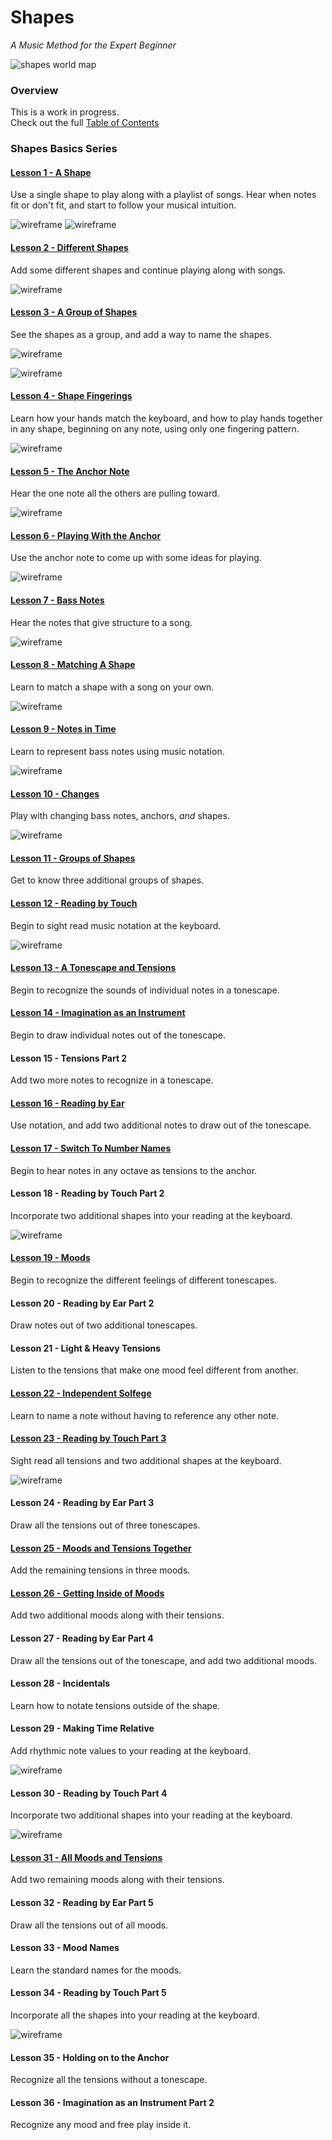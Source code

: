 # Shapes

_A Music Method for the Expert Beginner_

![shapes world map](map/map.png)



### Overview

This is a work in progress.  
Check out the full [Table of Contents](contents.md)  



### Shapes Basics Series

#### [Lesson 1 - A Shape](https://shapesmusic.github.io/shapes-method/lessons/01-a-shape.html)

Use a single shape to play along with a playlist of songs. Hear when notes fit or don't fit, and start to follow your musical intuition.

![wireframe](wireframes/1.1.png)
![wireframe](wireframes/1.2.png)



#### [Lesson 2 - Different Shapes](https://shapesmusic.github.io/shapes-method/lessons/02-different-shapes.html)

Add some different shapes and continue playing along with songs.

![wireframe](wireframes/2.1.png)



#### [Lesson 3 - A Group of Shapes](https://shapesmusic.github.io/shapes-method/lessons/03-a-group.html)

See the shapes as a group, and add a way to name the shapes.

![wireframe](wireframes/3.1.png)

![wireframe](wireframes/3.2.png)



#### [Lesson 4 - Shape Fingerings](lessons/04-shape-fingerings.md)

Learn how your hands match the keyboard, and how to play hands together in any shape, beginning on any note, using only one fingering pattern.

![wireframe](wireframes/4.1.png)



#### [Lesson 5 - The Anchor Note](lessons/05-the-anchor-note.md)

Hear the one note all the others are pulling toward.

![wireframe](wireframes/5.1.png)



#### [Lesson 6 - Playing With the Anchor](lessons/06-playing-with-the-anchor.md)

Use the anchor note to come up with some ideas for playing.

![wireframe](wireframes/6.1.png)



#### [Lesson 7 - Bass Notes](lessons/07-bass-notes.md)

Hear the notes that give structure to a song.

![wireframe](wireframes/7.1.png)



#### [Lesson 8 - Matching A Shape](lessons/08-matching-a-shape.md)

Learn to match a shape with a song on your own.

![wireframe](wireframes/8.1.png)



#### [Lesson 9 - Notes in Time](lessons/09-notes-in-time.md)

Learn to represent bass notes using music notation.

![wireframe](wireframes/9.1.png)



#### [Lesson 10 - Changes](lessons/10-changes.md)

Play with changing bass notes, anchors, *and* shapes.

![wireframe](wireframes/10.1.png)



#### [Lesson 11 - Groups of Shapes](lessons/11-groups-of-shapes.md)

Get to know three additional groups of shapes.



#### [Lesson 12 - Reading by Touch](lessons/12-reading-by-touch.md)

Begin to sight read music notation at the keyboard.

![wireframe](wireframes/12.1.png)



#### [Lesson 13 - A Tonescape and Tensions](lessons/13-a-tonescape-and-tensions.md)

Begin to recognize the sounds of individual notes in a tonescape.



#### [Lesson 14 - Imagination as an Instrument](lessons/14-imagination-as-an-instrument.md)

Begin to draw individual notes out of the tonescape.



#### Lesson 15 - Tensions Part 2

Add two more notes to recognize in a tonescape.



#### [Lesson 16 - Reading by Ear](lessons/16-reading-by-ear.md)

Use notation, and add two additional notes to draw out of the tonescape.



#### [Lesson 17 - Switch To Number Names](/lessons/17-switch-to-number-names.md)

Begin to hear notes in any octave as tensions to the anchor.



#### Lesson 18 - Reading by Touch Part 2

Incorporate two additional shapes into your reading at the keyboard.

![wireframe](wireframes/18.1.png)



#### [Lesson 19 - Moods](lessons/19-moods.md)

Begin to recognize the different feelings of different tonescapes.



#### Lesson 20 - Reading by Ear Part 2

Draw notes out of two additional tonescapes.



#### Lesson 21 - Light & Heavy Tensions

Listen to the tensions that make one mood feel different from another.



#### [Lesson 22 - Independent Solfege](lessons/22-independent-solfege.md)

Learn to name a note without having to reference any other note.



#### [Lesson 23 - Reading by Touch Part 3](lessons/23-reading-by-touch-3.md)

Sight read all tensions and two additional shapes at the keyboard.

![wireframe](wireframes/23.1.png)



#### Lesson 24 - Reading by Ear Part 3

Draw all the tensions out of three tonescapes.



#### [Lesson 25 - Moods and Tensions Together](lessons/25-moods-and-tensions-together.md)

Add the remaining tensions in three moods.



#### [Lesson 26 - Getting Inside of Moods](lessons/26-getting-inside-of-moods.md)

Add two additional moods along with their tensions.



#### Lesson 27 - Reading by Ear Part 4

Draw all the tensions out of the tonescape, and add two additional moods.



#### Lesson 28 - Incidentals

Learn how to notate tensions outside of the shape.



#### Lesson 29 - Making Time Relative

Add rhythmic note values to your reading at the keyboard.

![wireframe](wireframes/28.1.png)



#### Lesson 30 - Reading by Touch Part 4

Incorporate two additional shapes into your reading at the keyboard.

![wireframe](wireframes/29.1.png)



#### [Lesson 31 - All Moods and Tensions](lessons/31-all-moods-and-tensions.md)

Add two remaining moods along with their tensions.



#### Lesson 32 - Reading by Ear Part 5

Draw all the tensions out of all moods.



#### Lesson 33 - Mood Names

Learn the standard names for the moods.



#### Lesson 34 - Reading by Touch Part 5

Incorporate all the shapes into your reading at the keyboard.

![wireframe](wireframes/33.1.png)



#### Lesson 35 - Holding on to the Anchor

Recognize all the tensions without a tonescape.



#### Lesson 36 - Imagination as an Instrument Part 2

Recognize any mood and free play inside it.
